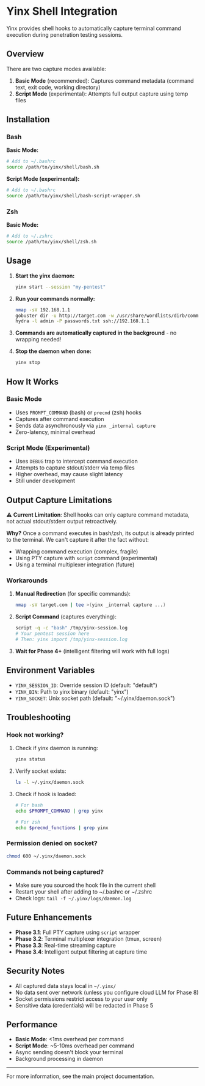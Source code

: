 # Yinx Shell Integration

Yinx provides shell hooks to automatically capture terminal command execution during penetration testing sessions.

## Overview

There are two capture modes available:

1. **Basic Mode** (recommended): Captures command metadata (command text, exit code, working directory)
2. **Script Mode** (experimental): Attempts full output capture using temp files

## Installation

### Bash

**Basic Mode:**
```bash
# Add to ~/.bashrc
source /path/to/yinx/shell/bash.sh
```

**Script Mode (experimental):**
```bash
# Add to ~/.bashrc
source /path/to/yinx/shell/bash-script-wrapper.sh
```

### Zsh

**Basic Mode:**
```bash
# Add to ~/.zshrc
source /path/to/yinx/shell/zsh.sh
```

## Usage

1. **Start the yinx daemon:**
   ```bash
   yinx start --session "my-pentest"
   ```

2. **Run your commands normally:**
   ```bash
   nmap -sV 192.168.1.1
   gobuster dir -u http://target.com -w /usr/share/wordlists/dirb/common.txt
   hydra -l admin -P passwords.txt ssh://192.168.1.1
   ```

3. **Commands are automatically captured in the background** - no wrapping needed!

4. **Stop the daemon when done:**
   ```bash
   yinx stop
   ```

## How It Works

### Basic Mode

- Uses `PROMPT_COMMAND` (bash) or `precmd` (zsh) hooks
- Captures after command execution
- Sends data asynchronously via `yinx _internal capture`
- Zero-latency, minimal overhead

### Script Mode (Experimental)

- Uses `DEBUG` trap to intercept command execution
- Attempts to capture stdout/stderr via temp files
- Higher overhead, may cause slight latency
- Still under development

## Output Capture Limitations

⚠️ **Current Limitation**: Shell hooks can only capture command metadata, not actual stdout/stderr output retroactively.

**Why?** Once a command executes in bash/zsh, its output is already printed to the terminal. We can't capture it after the fact without:
- Wrapping command execution (complex, fragile)
- Using PTY capture with `script` command (experimental)
- Using a terminal multiplexer integration (future)

### Workarounds

1. **Manual Redirection** (for specific commands):
   ```bash
   nmap -sV target.com | tee >(yinx _internal capture ...)
   ```

2. **Script Command** (captures everything):
   ```bash
   script -q -c "bash" /tmp/yinx-session.log
   # Your pentest session here
   # Then: yinx import /tmp/yinx-session.log
   ```

3. **Wait for Phase 4+** (intelligent filtering will work with full logs)

## Environment Variables

- `YINX_SESSION_ID`: Override session ID (default: "default")
- `YINX_BIN`: Path to yinx binary (default: "yinx")
- `YINX_SOCKET`: Unix socket path (default: "~/.yinx/daemon.sock")

## Troubleshooting

### Hook not working?

1. Check if yinx daemon is running:
   ```bash
   yinx status
   ```

2. Verify socket exists:
   ```bash
   ls -l ~/.yinx/daemon.sock
   ```

3. Check if hook is loaded:
   ```bash
   # For bash
   echo $PROMPT_COMMAND | grep yinx

   # For zsh
   echo $precmd_functions | grep yinx
   ```

### Permission denied on socket?

```bash
chmod 600 ~/.yinx/daemon.sock
```

### Commands not being captured?

- Make sure you sourced the hook file in the current shell
- Restart your shell after adding to ~/.bashrc or ~/.zshrc
- Check logs: `tail -f ~/.yinx/logs/daemon.log`

## Future Enhancements

- **Phase 3.1**: Full PTY capture using `script` wrapper
- **Phase 3.2**: Terminal multiplexer integration (tmux, screen)
- **Phase 3.3**: Real-time streaming capture
- **Phase 3.4**: Intelligent output filtering at capture time

## Security Notes

- All captured data stays local in `~/.yinx/`
- No data sent over network (unless you configure cloud LLM for Phase 8)
- Socket permissions restrict access to your user only
- Sensitive data (credentials) will be redacted in Phase 5

## Performance

- **Basic Mode**: <1ms overhead per command
- **Script Mode**: ~5-10ms overhead per command
- Async sending doesn't block your terminal
- Background processing in daemon

---

For more information, see the main project documentation.
